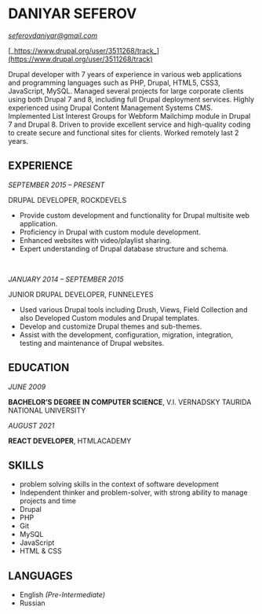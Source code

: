# DANIYAR SEFEROV

[_seferovdaniyar@gmail.com_](mailto:seferovdaniyar@gmail.com)

[_https://www.drupal.org/user/3511268/track_](https://www.drupal.org/user/3511268/track)

Drupal developer with 7 years of experience in various web applications and programming languages such as PHP, Drupal, HTML5, CSS3, JavaScript, MySQL. Managed several projects for large corporate clients using both Drupal 7 and 8, including full Drupal deployment services. Highly experienced using Drupal Content Management Systems CMS. Implemented List Interest Groups for Webform Mailchimp module in Drupal 7 and Drupal 8. Driven to provide excellent service and high-quality coding to create secure and functional sites for clients. Worked remotely last 2 years.

## EXPERIENCE

_SEPTEMBER 2015 – PRESENT_

DRUPAL DEVELOPER, ROCKDEVELS
* Provide custom development and functionality for Drupal multisite web application.
* Proficiency in Drupal with custom module development.
* Enhanced websites with video/playlist sharing.
* Expert understanding of Drupal database structure and schema. 

&nbsp;

_JANUARY 2014 – SEPTEMBER 2015_

JUNIOR DRUPAL DEVELOPER, FUNNELEYES
* Used various Drupal tools including Drush, Views, Field Collection and also Developed Custom modules and Drupal templates.
* Develop and customize Drupal themes and sub-themes.
* Assist with the development, configuration, migration, integration, testing and maintenance of Drupal websites.

## EDUCATION
_JUNE 2009_

**BACHELOR’S DEGREE IN COMPUTER SCIENCE**, V.I. VERNADSKY TAURIDA NATIONAL UNIVERSITY

_AUGUST 2021_

**REACT DEVELOPER**, HTMLACADEMY

## SKILLS
* problem solving skills in the context of software development
* Independent thinker and problem-solver, with strong ability to manage projects and time
* Drupal
* PHP
* Git 
* MySQL
* JavaScript
* HTML & CSS

## LANGUAGES

* English _(Pre-Intermediate)_
* Russian



